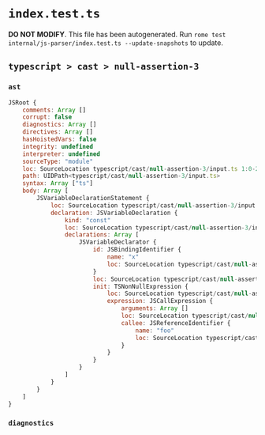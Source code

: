 # `index.test.ts`

**DO NOT MODIFY**. This file has been autogenerated. Run `rome test internal/js-parser/index.test.ts --update-snapshots` to update.

## `typescript > cast > null-assertion-3`

### `ast`

```javascript
JSRoot {
	comments: Array []
	corrupt: false
	diagnostics: Array []
	directives: Array []
	hasHoistedVars: false
	integrity: undefined
	interpreter: undefined
	sourceType: "module"
	loc: SourceLocation typescript/cast/null-assertion-3/input.ts 1:0-2:0
	path: UIDPath<typescript/cast/null-assertion-3/input.ts>
	syntax: Array ["ts"]
	body: Array [
		JSVariableDeclarationStatement {
			loc: SourceLocation typescript/cast/null-assertion-3/input.ts 1:0-1:17
			declaration: JSVariableDeclaration {
				kind: "const"
				loc: SourceLocation typescript/cast/null-assertion-3/input.ts 1:0-1:17
				declarations: Array [
					JSVariableDeclarator {
						id: JSBindingIdentifier {
							name: "x"
							loc: SourceLocation typescript/cast/null-assertion-3/input.ts 1:6-1:7 (x)
						}
						loc: SourceLocation typescript/cast/null-assertion-3/input.ts 1:6-1:16
						init: TSNonNullExpression {
							loc: SourceLocation typescript/cast/null-assertion-3/input.ts 1:10-1:16
							expression: JSCallExpression {
								arguments: Array []
								loc: SourceLocation typescript/cast/null-assertion-3/input.ts 1:10-1:15
								callee: JSReferenceIdentifier {
									name: "foo"
									loc: SourceLocation typescript/cast/null-assertion-3/input.ts 1:10-1:13 (foo)
								}
							}
						}
					}
				]
			}
		}
	]
}
```

### `diagnostics`

```

```

